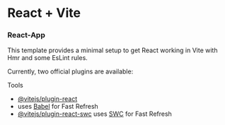# React + Vite

### React-App

This template provides a minimal setup to get React working in Vite with Hmr and some EsLint rules.

Currently, two official plugins are available:

Tools

- [@vitejs/plugin-react](https://github.com/vitejs/vite-plugin-react/blob/main/packages/plugin-react/README.md)
- uses [Babel](https://babeljs.io/) for Fast Refresh
- [@vitejs/plugin-react-swc](https://github.com/vitejs/vite-plugin-react-swc) uses [SWC](https://swc.rs/) for Fast Refresh

